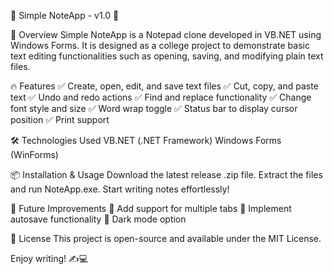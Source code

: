 📝 Simple NoteApp - v1.0 🚀

📄 Overview
Simple NoteApp is a Notepad clone developed in VB.NET using Windows Forms. It is designed as a college project to demonstrate basic text editing functionalities such as opening, saving, and modifying plain text files.

🔥 Features
✅ Create, open, edit, and save text files
✅ Cut, copy, and paste text
✅ Undo and redo actions
✅ Find and replace functionality
✅ Change font style and size
✅ Word wrap toggle
✅ Status bar to display cursor position
✅ Print support

🛠️ Technologies Used
VB.NET (.NET Framework)
Windows Forms (WinForms)

📦 Installation & Usage
Download the latest release .zip file.
Extract the files and run NoteApp.exe.
Start writing notes effortlessly!

🎯 Future Improvements
🔹 Add support for multiple tabs
🔹 Implement autosave functionality
🔹 Dark mode option

📜 License
This project is open-source and available under the MIT License.

Enjoy writing! ✍️💻
